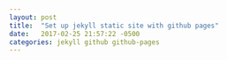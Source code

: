 ```yaml
---
layout: post
title:  "Set up jekyll static site with github pages"
date:   2017-02-25 21:57:22 -0500
categories: jekyll github github-pages
---
```



